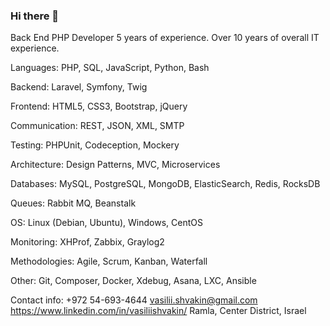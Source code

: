### Hi there 👋

Back End PHP Developer 5 years of experience. Over 10 years of overall IT experience.

Languages:			PHP, SQL, JavaScript, Python, Bash

Backend:				Laravel, Symfony, Twig

Frontend:				HTML5, CSS3, Bootstrap, jQuery

Communication:	REST, JSON, XML, SMTP	

Testing:				PHPUnit, Codeception, Mockery

Architecture:		Design Patterns, MVC, Microservices

Databases:			MySQL, PostgreSQL, MongoDB, ElasticSearch, Redis, RocksDB	

Queues:					Rabbit MQ, Beanstalk

OS:							Linux (Debian, Ubuntu), Windows, CentOS	

Monitoring:			XHProf, Zabbix, Graylog2

Methodologies:	Agile, Scrum, Kanban, Waterfall	

Other:					Git, Composer, Docker, Xdebug, Asana, LXC, Ansible

Contact info:
+972 54-693-4644
vasilii.shvakin@gmail.com
https://www.linkedin.com/in/vasiliishvakin/
Ramla, Center District, Israel
